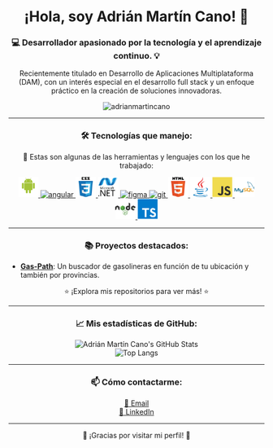<h1 align="center">¡Hola, soy Adrián Martín Cano! 👋</h1>
<h3 align="center">💻 Desarrollador apasionado por la tecnología y el aprendizaje continuo. 💡</h3>
<p align="center">Recientemente titulado en Desarrollo de Aplicaciones Multiplataforma (DAM), con un interés especial en el desarrollo full stack y un enfoque práctico en la creación de soluciones innovadoras.</p>

<p align="center"> 
    <img src="https://komarev.com/ghpvc/?username=adrianmartincano&label=Profile%20views&color=0e75b6&style=flat" alt="adrianmartincano" /> 
</p>

---

<h3 align="center">🛠️ Tecnologías que manejo:</h3>
<p align="center">🎯 Estas son algunas de las herramientas y lenguajes con los que he trabajado:</p>
<p align="center"> 
    <a href="https://developer.android.com" target="_blank" rel="noreferrer"> 
        <img src="https://raw.githubusercontent.com/devicons/devicon/master/icons/android/android-original-wordmark.svg" alt="android" width="40" height="40"/> 
    </a> 
    <a href="https://angular.io" target="_blank" rel="noreferrer"> 
        <img src="https://angular.io/assets/images/logos/angular/angular.svg" alt="angular" width="40" height="40"/> 
    </a> 
    <a href="https://www.w3schools.com/css/" target="_blank" rel="noreferrer"> 
        <img src="https://raw.githubusercontent.com/devicons/devicon/master/icons/css3/css3-original-wordmark.svg" alt="css3" width="40" height="40"/> 
    </a> 
    <a href="https://dotnet.microsoft.com/" target="_blank" rel="noreferrer"> 
        <img src="https://raw.githubusercontent.com/devicons/devicon/master/icons/dot-net/dot-net-original-wordmark.svg" alt="dotnet" width="40" height="40"/> 
    </a> 
    <a href="https://www.figma.com/" target="_blank" rel="noreferrer"> 
        <img src="https://www.vectorlogo.zone/logos/figma/figma-icon.svg" alt="figma" width="40" height="40"/> 
    </a> 
    <a href="https://git-scm.com/" target="_blank" rel="noreferrer"> 
        <img src="https://www.vectorlogo.zone/logos/git-scm/git-scm-icon.svg" alt="git" width="40" height="40"/> 
    </a> 
    <a href="https://www.w3.org/html/" target="_blank" rel="noreferrer"> 
        <img src="https://raw.githubusercontent.com/devicons/devicon/master/icons/html5/html5-original-wordmark.svg" alt="html5" width="40" height="40"/> 
    </a> 
    <a href="https://www.java.com" target="_blank" rel="noreferrer"> 
        <img src="https://raw.githubusercontent.com/devicons/devicon/master/icons/java/java-original.svg" alt="java" width="40" height="40"/> 
    </a> 
    <a href="https://developer.mozilla.org/en-US/docs/Web/JavaScript" target="_blank" rel="noreferrer"> 
        <img src="https://raw.githubusercontent.com/devicons/devicon/master/icons/javascript/javascript-original.svg" alt="javascript" width="40" height="40"/> 
    </a> 
    <a href="https://www.mysql.com/" target="_blank" rel="noreferrer"> 
        <img src="https://raw.githubusercontent.com/devicons/devicon/master/icons/mysql/mysql-original-wordmark.svg" alt="mysql" width="40" height="40"/> 
    </a> 
    <a href="https://nodejs.org" target="_blank" rel="noreferrer"> 
        <img src="https://raw.githubusercontent.com/devicons/devicon/master/icons/nodejs/nodejs-original-wordmark.svg" alt="nodejs" width="40" height="40"/> 
    </a> 
    <a href="https://www.typescriptlang.org/" target="_blank" rel="noreferrer"> 
        <img src="https://raw.githubusercontent.com/devicons/devicon/master/icons/typescript/typescript-original.svg" alt="typescript" width="40" height="40"/> 
    </a> 
</p>

---

<h3 align="center">📚 Proyectos destacados:</h3>
<ul>
    <li>
        <strong><a href="https://github.com/AdrianMartinCano/Gas-Path">Gas-Path</a></strong>: Un buscador de gasolineras en función de tu ubicación y también por provincias.
    </li>
   
</ul>
<p align="center">⭐ ¡Explora mis repositorios para ver más! ⭐</p>

---

<h3 align="center">📈 Mis estadísticas de GitHub:</h3>
<p align="center">
    <img src="https://github-readme-stats.vercel.app/api?username=AdrianMartinCano&show_icons=true&theme=radical" alt="Adrián Martín Cano's GitHub Stats" />
    <br>
    <img src="https://github-readme-stats.vercel.app/api/top-langs/?username=AdrianMartinCano&layout=compact&theme=radical" alt="Top Langs" />
</p>

---

<h3 align="center">📫 Cómo contactarme:</h3>
<p align="center">
    <a href="mailto:amc.1994.mca@gmail.com">📧 Email</a>
    <br>
    <a href="https://www.linkedin.com/in/adrian-martin-cano/">🔗 LinkedIn</a>
</p>

---

<p align="center">🌟 ¡Gracias por visitar mi perfil! 🌟</p>
